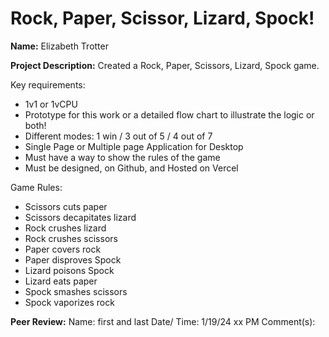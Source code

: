 # Rock, Paper, Scissor, Lizard, Spock!

**Name:** Elizabeth Trotter

**Project Description:** Created a Rock, Paper, Scissors, Lizard, Spock game.

Key requirements:

- 1v1 or 1vCPU
- Prototype for this work or a detailed flow chart to illustrate the logic or both!
- Different modes: 1 win / 3 out of 5 / 4 out of 7
- Single Page or Multiple page Application for Desktop
- Must have a way to show the rules of the game
- Must be designed, on Github, and Hosted on Vercel


Game Rules:

- Scissors cuts paper
- Scissors decapitates lizard
- Rock crushes lizard
- Rock crushes scissors
- Paper covers rock
- Paper disproves Spock
- Lizard poisons Spock
- Lizard eats paper
- Spock smashes scissors
- Spock vaporizes rock


**Peer Review:**
Name: first and last Date/ Time: 1/19/24 xx PM
Comment(s):